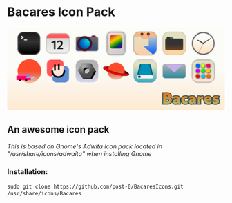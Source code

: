 # Bacares Icon Pack

![enter image description here](https://raw.githubusercontent.com/post-0/BacaresIcons/master/BACARES.png)
## An awesome icon pack
*This is based on Gnome's Adwita icon pack located in "/usr/share/icons/adwaita" when installing Gnome*

### Installation:

    sudo git clone https://github.com/post-0/BacaresIcons.git /usr/share/icons/Bacares
